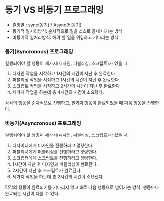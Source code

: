 # 동기 VS 비동기 프로그래밍

- 줄임말 : sync(동기) / Async(비동기)
- 동기적 일처리방식: 순차적으로 일을 스스로 끝내 나가는 방식
- 비동기적 일처리방식: 해야 할 일을 위임하고 기다리는 방식

### 동기(Syncronous) 프로그래밍

실행되어야 할 행동이 세가지(디자인, 퍼블리싱, 스크립트)가 있을 때

1. 디자인 작업을 시작하고 1시간의 시간이 지난 후 완료한다
1. 퍼블리싱 작업을 시작하고 1시간의 시간이 지난 후 완료한다
1. 스크립트 작업을 시작하고 2시간의 시간이 지난 후 완료한다
1. 세가지 작업을 하는데 총 4시간의 시간이 소요됐다.

각각의 행동을 순차적으로 진행하고, 한가지 행동이 완료되었을 때 다음 행동을 진행한다.

### 비동기(Asyncronous) 프로그래밍

실행되어야 할 행동이 세가지(디자인, 퍼블리싱, 스크립트)가 있을 때

1. 디자이너에게 디자인를 진행하라고 명령한다.
1. 퍼블리셔에게 퍼블리싱를 진행하라고 명령한다.
1. 스크립터에게 스크립트를 진행하라고 명령한다.
1. 1시간이 지난 후 디자인과 퍼블리싱이 완료된다.
1. 2시간이 지난 후 스크립트가 완료된다.
1. 세가지 작업을 하는데 총 2시간의 시간이 소요됐다.

각각의 행동이 완료되기를 기다리지 않고 바로 다음 행동으로 넘어가는 방식.
행동마다 완료되는 시간이 다를 수 있다.
